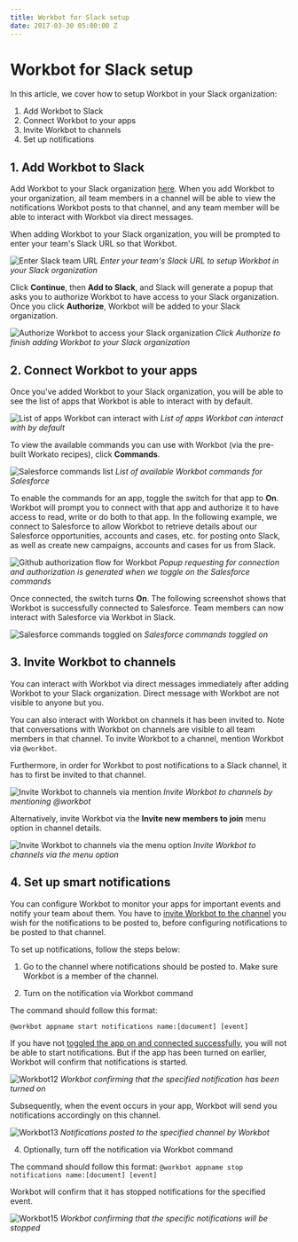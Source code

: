 ```yaml
---
title: Workbot for Slack setup
date: 2017-03-30 05:00:00 Z
---
```


# Workbot for Slack setup
In this article, we cover how to setup Workbot in your Slack organization:

1. Add Workbot to Slack
2. Connect Workbot to your apps
3. Invite Workbot to channels
4. Set up notifications

## 1. Add Workbot to Slack
Add Workbot to your Slack organization [here](https://www.workato.com/workbot-slack). When you add Workbot to your organization, all team members in a channel will be able to view the notifications Workbot posts to that channel, and any team member will be able to interact with Workbot via direct messages.

When adding Workbot to your Slack organization, you will be prompted to enter your team's Slack URL so that Workbot.

![Enter Slack team URL](/assets/images/workbot/workbot/workbot-2.gif)
*Enter your team's Slack URL to setup Workbot in your Slack organization*

Click **Continue**, then **Add to Slack**, and Slack will generate a popup that asks you to authorize Workbot to have access to your Slack organization. Once you click **Authorize**, Workbot will be added to your Slack organization.

![Authorize Workbot to access your Slack organization](/assets/images/workbot/workbot/slack-organization-authorization.png)
*Click Authorize to finish adding Workbot to your Slack organization*

## 2. Connect Workbot to your apps
Once you've added Workbot to your Slack organization, you will be able to see the list of apps that Workbot is able to interact with by default.

![List of apps Workbot can interact with](/assets/images/workbot/workbot/workbot-for-slack-intro-screen.png)
*List of apps Workbot can interact with by default*

To view the available commands you can use with Workbot (via the pre-built Workato recipes), click **Commands**.

![Salesforce commands list](/assets/images/workbot/workbot/salesforce-commands-list.png)
*List of available Workbot commands for Salesforce*

To enable the commands for an app, toggle the switch for that app to **On**. Workbot will prompt you to connect with that app and authorize it to have access to read, write or do both to that app. In the following example, we connect to Salesforce to allow Workbot to retrieve details about our Salesforce opportunities, accounts and cases, etc. for posting onto Slack, as well as create new campaigns, accounts and cases for us from Slack.

![Github authorization flow for Workbot](/assets/images/workbot/workbot/workbot-github-authorization.gif)
*Popup requesting for connection and authorization is generated when we toggle on the Salesforce commands*

Once connected, the switch turns **On**. The following screenshot shows that Workbot is successfully connected to Salesforce. Team members can now interact with Salesforce via Workbot in Slack.

![Salesforce commands toggled on](/assets/images/workbot/workbot/salesforce-commands-on.png)
*Salesforce commands toggled on*

## 3. Invite Workbot to channels
You can interact with Workbot via direct messages immediately after adding Workbot to your Slack organization. Direct message with Workbot are not visible to anyone but you.

You can also interact with Workbot on channels it has been invited to. Note that conversations with Workbot on channels are visible to all team members in that channel. To invite Workbot to a channel, mention Workbot via `@workbot`.

Furthermore, in order for Workbot to post notifications to a Slack channel, it has to first be invited to that channel.

![Invite Workbot to channels via mention](/assets/images/workbot/workbot/invite-workbot-to-channels-via-mention.png)
*Invite Workbot to channels by mentioning @workbot*

Alternatively, invite Workbot via the **Invite new members to join** menu option in channel details.

![Invite Workbot to channels via the menu option](/assets/images/workbot/workbot/invite-workbot-via-menu-option.png)
*Invite Workbot to channels via the menu option*

## 4. Set up smart notifications
You can configure Workbot to monitor your apps for important events and notify your team about them. You have to [invite Workbot to the channel](#3-invite-workbot-to-channels) you wish for the notifications to be posted to, before configuring notifications to be posted to that channel.

To set up notifications, follow the steps below:

1. Go to the channel where notifications should be posted to. Make sure Workbot is a member of the channel.

2. Turn on the notification via Workbot command

The command should follow this format:

```@workbot appname start notifications name:[document] [event]```

If you have not [toggled the app on and connected successfully](#2-connect-workbot-to-your-apps), you will not be able to start notifications. But if the app has been turned on earlier, Workbot will confirm that notifications is started.

![Workbot12](/assets/images/workbot/workbot/workbot-12.png)
*Workbot confirming that the specified notification has been turned on*

Subsequently, when the event occurs in your app, Workbot will send you notifications accordingly on this channel.

![Workbot13](/assets/images/workbot/workbot/workbot-13.png)
*Notifications posted to the specified channel by Workbot*

4. Optionally, turn off the notification via Workbot command

The command should follow this format:
```@workbot appname stop notifications name:[document] [event]```

Workbot will confirm that it has stopped notifications for the specified event.

![Workbot15](/assets/images/workbot/workbot/workbot-15.png)
*Workbot confirming that the specific notifications will be stopped*
